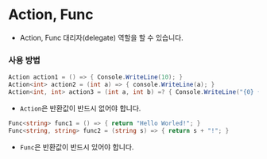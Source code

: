 # Action, Func

* Action, Func 대리자(delegate) 역할을 할 수 있습니다.



### 사용 방법

```c#
Action action1 = () => { Console.WriteLine(10); }
Action<int> action2 = (int a) => { console.WriteLine(a); }
Action<int, int> action3 = (int a, int b) =? { Console.WriteLine("{0} {1}", a, b); }
```

* `Action`은 반환값이 반드시 없어야 합니다.

```c#
Func<string> func1 = () => { return "Hello Worled!"; }
Func<string, string> func2 = (string s) => { return s + "!"; }
```

* `Func`은 반환값이 반드시 있어야 합니다.

